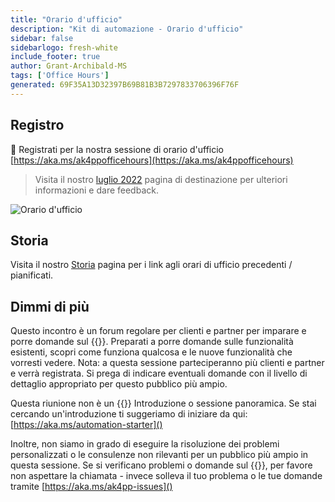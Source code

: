 ```yaml
---
title: "Orario d'ufficio"
description: "Kit di automazione - Orario d'ufficio"
sidebar: false
sidebarlogo: fresh-white
include_footer: true
author: Grant-Archibald-MS
tags: ['Office Hours']
generated: 69F35A13D32397B69B81B3B7297833706396F76F
---
```


## Registro

<g-emoji class="g-emoji" alias="calendar" fallback-src="https://github.githubassets.com/images/icons/emoji/unicode/1f4c6.png">📆</g-emoji> Registrati per la nostra sessione di orario d'ufficio [https://aka.ms/ak4ppofficehours](https://aka.ms/ak4ppofficehours)

> Visita il nostro [luglio 2022](/it/office-hours/november-2022) pagina di destinazione per ulteriori informazioni e dare feedback.

![Orario d'ufficio](/images/office-hours.png)

## Storia

Visita il nostro [Storia](/it/office-hours/history) pagina per i link agli orari di ufficio precedenti / pianificati.

## Dimmi di più

Questo incontro è un forum regolare per clienti e partner per imparare e porre domande sul {{<product-name>}}. Preparati a porre domande sulle funzionalità esistenti, scopri come funziona qualcosa e le nuove funzionalità che vorresti vedere. Nota: a questa sessione parteciperanno più clienti e partner e verrà registrata. Si prega di indicare eventuali domande con il livello di dettaglio appropriato per questo pubblico più ampio.

Questa riunione non è un {{<product-name>}} Introduzione o sessione panoramica. Se stai cercando un'introduzione ti suggeriamo di iniziare da qui: [https://aka.ms/automation-starter]()

Inoltre, non siamo in grado di eseguire la risoluzione dei problemi personalizzati o le consulenze non rilevanti per un pubblico più ampio in questa sessione. Se si verificano problemi o domande sul {{<product-name>}}, per favore non aspettare la chiamata - invece solleva il tuo problema o le tue domande tramite [https://aka.ms/ak4pp-issues]()
